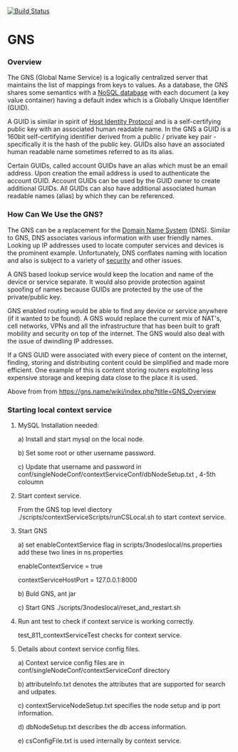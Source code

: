 [![Build Status](https://travis-ci.org/bpteich/GNS.svg?branch=master)](https://travis-ci.org/bpteich/GNS)
# GNS
### Overview
The GNS (Global Name Service) is a logically centralized server that maintains the list of mappings from keys to
values.
As a database, the GNS shares some semantics with a [NoSQL database](http://en.wikipedia.org/wiki/NoSQL) with 
each document (a key value container) having a default index which is a Globally Unique Identifier (GUID).

A GUID is similar in spirit of [Host Identity Protocol](http://en.wikipedia.org/wiki/Host_Identity_Protocol) and
is a self-certifying public key with an associated human readable name.
In the GNS a GUID is a 160bit self-certifying identifier derived from a public / private key pair - specifically
it is the hash of the public key. 
GUIDs also have an associated human readable name sometimes referred to as its alias.

Certain GUIDs, called account GUIDs have an alias which must be an email address. Upon creation the 
email address is used to authenticate the account GUID.
Account GUIDs can be used by the GUID owner to create additional GUIDs. 
All GUIDs can also have additional associated human readable names (alias) by which they can be referenced.

### How Can We Use the GNS?

The GNS can be a replacement for the [Domain Name System](http://en.wikipedia.org/wiki/Domain_Name_System) (DNS). 
Similar to GNS, DNS associates various information with user friendly names. Looking up IP addresses
used to locate computer services and devices is the prominent example. Unfortunately, DNS conflates naming 
with location and also is subject to a variety of [security](http://en.wikipedia.org/wiki/Domain_Name_System#Security_issues) 
and other issues. 

A GNS based lookup service would keep the location and name of the device or service separate. 
It would also provide protection against spoofing of names because GUIDs are protected by the use of the private/public key.

GNS enabled routing would be able to find any device or service anywhere (if it wanted to be found). A GNS would replace the
current mix of NAT's, cell networks, VPNs and all the infrastructure that has 
been built to graft mobility and security on top of the internet. 
The GNS would also deal with the issue of dwindling IP addresses.

If a GNS GUID were associated with every piece of content on the internet, finding, storing and distributing content could be simplified and made more efficient. One example of this is content storing routers exploiting less expensive storage and keeping
data close to the place it is used.

Above from from https://gns.name/wiki/index.php?title=GNS_Overview

### Starting local context service


1. MySQL Installation needed:

	a) Install and start mysql on the local node.

	b) Set some root or other username password.

	c) Update that username and password in conf/singleNodeConf/contextServiceConf/dbNodeSetup.txt , 4-5th coloumn

2. Start context service.

	From the GNS top level diectory ./scripts/contextServiceScripts/runCSLocal.sh to start context service.

3. Start GNS 

	a) set enableContextService flag in scripts/3nodeslocal/ns.properties
   	add these two lines in ns.properties
   

   	enableContextService = true


   	contextServiceHostPort = 127.0.0.1:8000


	b) Buld GNS, ant jar


	c) Start GNS ./scripts/3nodeslocal/reset_and_restart.sh


4. Run ant test to check if context service is working correctly.

   	test_811_contextServiceTest checks for context service.

5. Details about context service config files.

   	a)  Context service config files are in conf/singleNodeConf/contextServiceConf directory

	b) attributeInfo.txt denotes the attributes that are supported for search and udpates.

	c) contextServiceNodeSetup.txt specifies the node setup and ip port information.


   	d) dbNodeSetup.txt describes the db access information.


   	e) csConfigFile.txt is used internally by context service.
